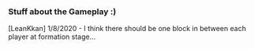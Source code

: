 ### Stuff about the Gameplay :)

[LeanKkan] 1/8/2020 - I think there should be one block in between each player at formation stage...
